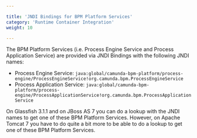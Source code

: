 ```yaml
---

title: 'JNDI Bindings for BPM Platform Services'
category: 'Runtime Container Integration'
weight: 10

---
```


The BPM Platform Services (i.e. Process Engine Service and Process Application Service) are provided via JNDI Bindings with the following JNDI names:

* Process Engine Service: `java:global/camunda-bpm-platform/process-engine/ProcessEngineService!org.camunda.bpm.ProcessEngineService`
* Process Application Service: `java:global/camunda-bpm-platform/process-engine/ProcessApplicationService!org.camunda.bpm.ProcessApplicationService`

On Glassfish 3.1.1 and on JBoss AS 7 you can do a lookup with the JNDI names to get one of these BPM Platform Services. However, on Apache Tomcat 7 you have to do quite a bit more to be able to do a lookup to get one of these BPM Platform Services.
